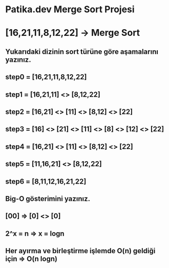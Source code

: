 # Patika.dev Merge Sort Projesi

# [16,21,11,8,12,22] -> Merge Sort

## Yukarıdaki dizinin sort türüne göre aşamalarını yazınız.

## step0 =  [16,21,11,8,12,22]

## step1 =  [16,21,11] <> [8,12,22]

## step2 =  [16,21] <> [11] <> [8,12] <> [22]

## step3 =  [16] <> [21] <> [11] <> [8] <> [12] <> [22]

## step4 =  [16,21] <> [11] <> [8,12] <> [22]

## step5 =  [11,16,21] <> [8,12,22]

## step6 =  [8,11,12,16,21,22]

## Big-O gösterimini yazınız.

## [00] => [0] <> [0] 

## 2^x = n => x = logn

## Her ayırma ve birleştirme işlemde O(n) geldiği için => O(n logn)
